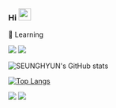 ### Hi <img src="https://media.giphy.com/media/hvRJCLFzcasrR4ia7z/giphy.gif" width="25px">

:dizzy: Learning
<br>
  <p align="left">
    <img src="https://img.shields.io/badge/C++-000000?style=flat-square&logo=C%2B%2B&logoColor=white"/>
    <img src="https://img.shields.io/badge/Unreal Engine-313131?style=flat-square&logo=Unrealengine&logoColor=white"/>

<br>


![SEUNGHYUN's GitHub stats](https://github-readme-stats.vercel.app/api?username=YOOSEUNGHYUN&theme=radical&show_icons=true)

[![Top Langs](https://github-readme-stats.vercel.app/api/top-langs/?username=YOOSEUNGHYUN&layout=compact&theme=radical)](https://github.com/YOOSEUNGHYUN/github-readme-stats)


  <img src="https://ghchart.rshah.org/YOOSEUNGHYUN" />
  <img src="https://ghchart.rshah.org/6e5494/YOOSEUNGHYUN" />
